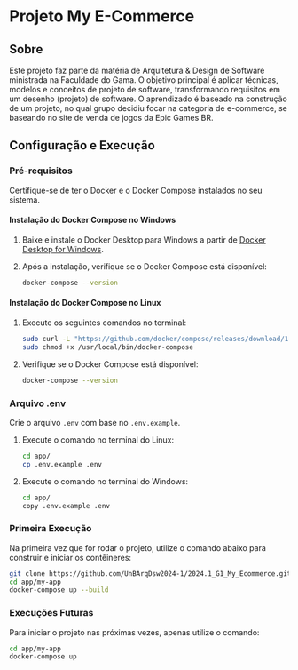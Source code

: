 # Projeto My E-Commerce

## Sobre

Este projeto faz parte da matéria de Arquitetura & Design de Software ministrada na Faculdade do Gama. O objetivo principal é aplicar técnicas, modelos e conceitos de projeto de software, transformando requisitos em um desenho (projeto) de software. O aprendizado é baseado na construção de um projeto, no qual grupo decidiu focar na categoria de e-commerce, se baseando no site de venda de jogos da Epic Games BR.

## Configuração e Execução

### Pré-requisitos

Certifique-se de ter o Docker e o Docker Compose instalados no seu sistema.

#### Instalação do Docker Compose no Windows

1. Baixe e instale o Docker Desktop para Windows a partir de [Docker Desktop for Windows](https://www.docker.com/products/docker-desktop).

2. Após a instalação, verifique se o Docker Compose está disponível:

   ```sh
   docker-compose --version
   ```

#### Instalação do Docker Compose no Linux

1. Execute os seguintes comandos no terminal:

   ```sh
   sudo curl -L "https://github.com/docker/compose/releases/download/1.29.2/docker-compose-$(uname -s)-$(uname -m)" -o /usr/local/bin/docker-compose
   sudo chmod +x /usr/local/bin/docker-compose
   ```

2. Verifique se o Docker Compose está disponível:

   ```sh
   docker-compose --version
   ```

### Arquivo .env

Crie o arquivo `.env` com base no  `.env.example`.

1. Execute o comando no terminal do Linux:

   ```sh
   cd app/
   cp .env.example .env
   ```

2. Execute o comando no terminal do Windows:

   ```sh
   cd app/
   copy .env.example .env
   ```

### Primeira Execução

Na primeira vez que for rodar o projeto, utilize o comando abaixo para construir e iniciar os contêineres:

```sh
git clone https://github.com/UnBArqDsw2024-1/2024.1_G1_My_Ecommerce.git
cd app/my-app
docker-compose up --build
```

### Execuções Futuras

Para iniciar o projeto nas próximas vezes, apenas utilize o comando:

```sh
cd app/my-app
docker-compose up
```
